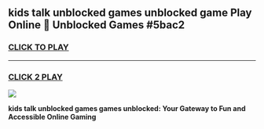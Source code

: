 
## kids talk unblocked games unblocked game Play Online 👋 Unblocked Games #5bac2
<h3>
<a href="https://premium.freeplayer.one?title=kids_talk_unblocked_games&ref=21F">CLICK TO PLAY</a></h3>
<hr>

<h3>
<a href="https://premium.freeplayer.one?title=kids_talk_unblocked_games&ref=21F">CLICK 2 PLAY</a>
  
</h3>

<a href="https://premium.freeplayer.one?title=kids_talk_unblocked_games&ref=21F/"><img src="https://clearcache.store/games.png"></a>


**kids talk unblocked games games unblocked: Your Gateway to Fun and Accessible Online Gaming**
